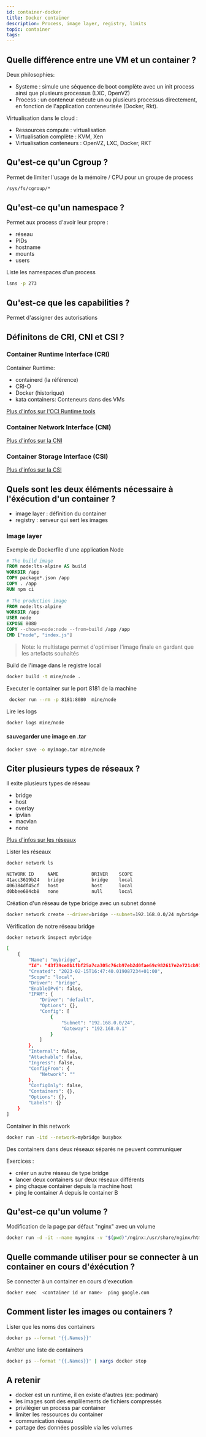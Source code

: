 ```yaml
---
id: container-docker
title: Docker container
description: Process, image layer, registry, limits
topic: container
tags:
---
```



## Quelle différence entre une VM et un container ?

Deux philosophies: 
* Systeme : simule une séquence de boot complète avec un init process ainsi que plusieurs processus (LXC, OpenVZ)
* Process : un conteneur exécute un ou plusieurs processus directement, en fonction de l'application conteneurisée (Docker, Rkt).

Virtualisation dans le cloud : 
* Ressources compute : virtualisation
* Virtualisation complète : KVM, Xen
* Virtualisation conteneurs : OpenVZ, LXC, Docker, RKT

## Qu'est-ce qu'un Cgroup ?

Permet de limiter l'usage de la mémoire / CPU pour un groupe de process

```bash
/sys/fs/cgroup/*
```

## Qu'est-ce qu'un namespace ?

Permet aux process d'avoir leur propre :
* réseau
* PIDs
* hostname
* mounts
* users

Liste les namespaces d'un process

```bash
lsns -p 273
```

## Qu'est-ce que les capabilities ?

Permet d'assigner des autorisations


## Définitons de CRI, CNI et CSI ?


### Container Runtime Interface (CRI)

Container Runtime: 
* containerd (la référence)
* CRI-O 
* Docker (historique)
* kata containers: Conteneurs dans des VMs

[Plus d'infos sur l'OCI Runtime tools](https://github.com/opencontainers/runtime-tools)


### Container Network Interface (CNI)

[Plus d'infos sur la CNI](https://github.com/containernetworking/cni)


### Container Storage Interface (CSI)

[Plus d'infos sur la CSI](https://github.com/container-storage-interface/spec/blob/master/spec.md)


## Quels sont les deux éléments nécessaire à l'éxécution d'un container ?


* image layer : définition du container
* registry : serveur qui sert les images


### Image layer

Exemple de Dockerfile d'une application Node

```Dockerfile
# The build image
FROM node:lts-alpine AS build
WORKDIR /app
COPY package*.json /app
COPY . /app
RUN npm ci 
 
# The production image
FROM node:lts-alpine
WORKDIR /app
USER node
EXPOSE 8080
COPY --chown=node:node --from=build /app /app
CMD ["node", "index.js"]
```

> Note: le multistage permet d'optimiser l'image finale en gardant que les artefacts souhaités

Build de l'image dans le registre local

```bash
docker build -t mine/node .
```

Executer le container sur le port 8181 de la machine

```bash
 docker run --rm -p 8181:8080  mine/node
```

Lire les logs

```bash
docker logs mine/node
```



#### sauvegarder une image en .tar 

```bash
docker save -o myimage.tar mine/node
```

## Citer plusieurs types de réseaux ?

Il exite plusieurs types de réseau 
* bridge
* host
* overlay
* ipvlan
* macvlan
* none



[Plus d'infos sur les réseaux](https://docs.docker.com/network/) 


Lister les réseaux 

```bash
docker network ls

NETWORK ID     NAME            DRIVER    SCOPE
41acc3619b24   bridge          bridge    local
406384df45cf   host            host      local
d0bbee684cb8   none            null      local

```

Création d'un réseau de type bridge avec un subnet donné

```bash
docker network create --driver=bridge --subnet=192.168.0.0/24 mybridge
```

Vérification de notre réseau bridge

```bash
docker network inspect mybridge

[
    {
        "Name": "mybridge",
        "Id": "43f39ce8b1fbf25a7ca305c76cb97eb2d0fae69c982617e2e721cb919eec4a90",
        "Created": "2023-02-15T16:47:40.019087234+01:00",
        "Scope": "local",
        "Driver": "bridge",
        "EnableIPv6": false,
        "IPAM": {
            "Driver": "default",
            "Options": {},
            "Config": [
                {
                    "Subnet": "192.168.0.0/24",
                    "Gateway": "192.168.0.1"
                }
            ]
        },
        "Internal": false,
        "Attachable": false,
        "Ingress": false,
        "ConfigFrom": {
            "Network": ""
        },
        "ConfigOnly": false,
        "Containers": {},
        "Options": {},
        "Labels": {}
    }
]

```     


Container in this network

```bash
docker run -itd --network=mybridge busybox
```

Des containers dans deux réseaux séparés ne peuvent communiquer


Exercices : 

* créer un autre réseau de type bridge
* lancer deux containers sur deux réseaux différents 
* ping chaque container depuis la machine host
* ping le container A depuis le container B


## Qu'est-ce qu'un volume ?


Modification de la page par défaut "nginx" avec un volume

```bash
docker run -d -it --name mynginx -v "$(pwd)"/nginx:/usr/share/nginx/html:ro  nginx:alpine
```

## Quelle commande utiliser pour se connecter à un container en cours d'éxécution ?

Se connecter à un container en cours d'execution 

```bash
docker exec  <container id or name>  ping google.com
```

## Comment lister les images ou containers ?

Lister que les noms des containers 

```bash
docker ps --format '{{.Names}}'
```

Arrêter une liste de containers 

```bash
docker ps --format '{{.Names}}' | xargs docker stop
```


## A retenir 

* docker est un runtime, il en existe d'autres (ex: podman)
* les images sont des emplilements de fichiers compressés
* privilégier un process par container
* limiter les ressources du container
* communication réseau
* partage des données possible via les volumes

